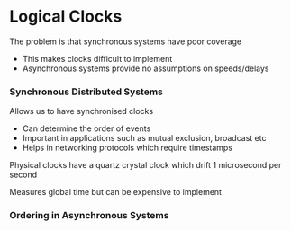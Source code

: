 # Logical Clocks
The problem is that synchronous systems have poor coverage
- This makes clocks difficult to implement
- Asynchronous systems provide no assumptions on speeds/delays

### Synchronous Distributed Systems
Allows us to have synchronised clocks
- Can determine the order of events
- Important in applications such as mutual exclusion, broadcast etc
- Helps in networking protocols which require timestamps

Physical clocks have a quartz crystal clock which drift 1 microsecond per second

Measures global time but can be expensive to implement

### Ordering in Asynchronous Systems


